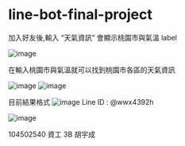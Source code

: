 # line-bot-final-project


加入好友後,輸入 “天氣資訊” 會顯示桃園市與氣溫 label

![image](https://github.com/victor5566/line-bot-final-project/blob/master/Screenshot_20180530-225119_LINE.jpg)

在輸入桃園市與氣溫就可以找到桃園市各區的天氣資訊

![image](https://github.com/victor5566/line-bot-final-project/blob/master/Screenshot_20180530-225213_LINE.jpg)
![image](https://github.com/victor5566/line-bot-final-project/blob/master/Screenshot_20180530-225237_LINE.jpg)

目前結果格式
![image](https://github.com/victor5566/line-bot-final-project/blob/master/Screenshot_20180530-225256_Sheets.jpg)
Line ID : @wwx4392h

![image](https://github.com/victor5566/line-bot-final-project/blob/master/%E5%9C%96%E7%89%871.png)

104502540 資工 3B 胡宇成
